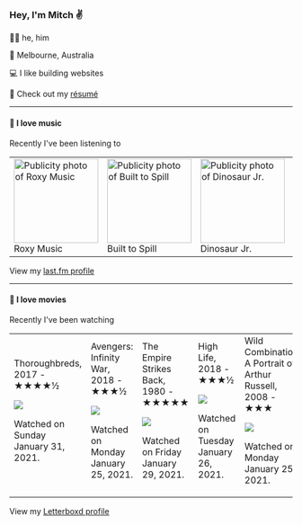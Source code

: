 <article><h3>Hey, I&#x27;m Mitch ✌️</h3><section><p>🙆‍♂️ he, him</p><p>📍 Melbourne, Australia</p><p>💻 I like building websites</p><p>📝 Check out my <a href="https://github.com/my-slab/resume">résumé</a></p></section><hr/><section><h4>💽 I love music</h4><p>Recently I&#x27;ve been listening to</p><table><tbody><td><img src="https://lastfm.freetls.fastly.net/i/u/174s/254b715c587f42dbc25cbed0e3cda61e.png" height="150px" alt="Publicity photo of Roxy Music"/><br/>Roxy Music</td><td><img src="https://lastfm.freetls.fastly.net/i/u/174s/9fccb0991edd409fb822d711298eaabe.png" height="150px" alt="Publicity photo of Built to Spill"/><br/>Built to Spill</td><td><img src="https://lastfm.freetls.fastly.net/i/u/174s/88041f3ab3234ced9da3ca7190127c2c.png" height="150px" alt="Publicity photo of Dinosaur Jr."/><br/>Dinosaur Jr.</td><td><img src="https://lastfm.freetls.fastly.net/i/u/174s/29c98431ed68a10f110cf47c89f174b3.png" height="150px" alt="Publicity photo of The Strokes"/><br/>The Strokes</td><td><img src="https://lastfm.freetls.fastly.net/i/u/174s/d33b34877998da3ef033b5cb335a634d.png" height="150px" alt="Publicity photo of Viagra Boys"/><br/>Viagra Boys</td></tbody></table><span>View my <a href="https://www.last.fm/user/mylsb">last.fm profile</a></span></section><hr/><section><h4>📼 I love movies</h4><p>Recently I&#x27;ve been watching</p><table><tbody><td>Thoroughbreds, 2017 - ★★★★½<br/><span> <p><img src="https://a.ltrbxd.com/resized/film-poster/3/3/2/0/0/9/332009-thoroughbreds-0-500-0-750-crop.jpg?k=aa9443ba0f"/></p> <p>Watched on Sunday January 31, 2021.</p> </span></td><td>Avengers: Infinity War, 2018 - ★★★½<br/><span> <p><img src="https://a.ltrbxd.com/resized/film-poster/2/2/6/6/6/1/226661-avengers-infinity-war-0-500-0-750-crop.jpg?k=8f73e078d3"/></p> <p>Watched on Monday January 25, 2021.</p> </span></td><td>The Empire Strikes Back, 1980 - ★★★★★<br/><span> <p><img src="https://a.ltrbxd.com/resized/sm/upload/mp/pz/lf/2i/7BuH8itoSrLExs2YZSsM01Qk2no-0-500-0-750-crop.jpg?k=1defa6cee8"/></p> <p>Watched on Friday January 29, 2021.</p> </span></td><td>High Life, 2018 - ★★★½<br/><span> <p><img src="https://a.ltrbxd.com/resized/sm/upload/d7/uh/1s/rj/wElOvH7H6sLElsTOLu1MY6oWRUx-0-500-0-750-crop.jpg?k=eb7cf8940d"/></p> <p>Watched on Tuesday January 26, 2021.</p> </span></td><td>Wild Combination: A Portrait of Arthur Russell, 2008 - ★★★<br/><span> <p><img src="https://a.ltrbxd.com/resized/film-poster/1/2/2/3/3/12233-wild-combination-a-portrait-of-arthur-russell-0-500-0-750-crop.jpg?k=bd800d376a"/></p> <p>Watched on Monday January 25, 2021.</p> </span></td></tbody></table><span>View my <a href="https://letterboxd.com/myslab/">Letterboxd profile</a></span></section></article>